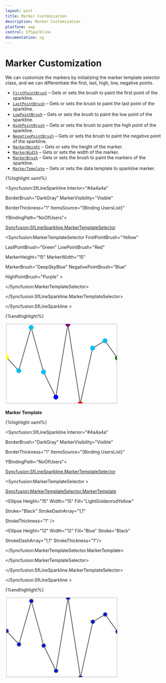 ```yaml
---
layout: post
title: Marker Customization
description: Marker Customization
platform: uwp
control: SfSparkline
documentation: ug
---
```

# Marker Customization

We can customize the markers by initializing the marker template selector class, and we can differentiate the first, last, high, low, negative points.

* [`FirstPointBrush`](http://help.syncfusion.com/cr/cref_files/uwp/sfchart/index.html#frlrfSyncfusionUIXamlChartsSegmentTemplateSelectorClassFirstPointBrushTopic.html) – Gets or sets the brush to paint the first point of the sparkline.
* [`LastPointBrush`](http://help.syncfusion.com/cr/cref_files/uwp/sfchart/frlrfSyncfusionUIXamlChartsSegmentTemplateSelectorClassLastPointBrushTopic.html) – Gets or sets the brush to paint the last point of the sparkline.
* [`LowPointBrush`](http://help.syncfusion.com/cr/cref_files/uwp/sfchart/frlrfSyncfusionUIXamlChartsSegmentTemplateSelectorClassLowPointBrushTopic.html) – Gets or sets the brush to paint the low point of the sparkline.
* [`HighPointBrush`](http://help.syncfusion.com/cr/cref_files/uwp/sfchart/index.html#frlrfSyncfusionUIXamlChartsSegmentTemplateSelectorClassHighPointBrushTopic.html) – Gets or sets the brush to paint the high point of the sparkline.
* [`NegativePointBrush`](http://help.syncfusion.com/cr/cref_files/uwp/sfchart/frlrfSyncfusionUIXamlChartsSegmentTemplateSelectorClassNegativePointBrushTopic.html) – Gets or sets the brush to paint the negative point of the sparkline.
* [`MarkerHeight`](http://help.syncfusion.com/cr/cref_files/uwp/sfchart/frlrfSyncfusionUIXamlChartsMarkerTemplateSelectorClassMarkerHeightTopic.html) – Gets or sets the height of the marker.
* [`MarkerWidth`](http://help.syncfusion.com/cr/cref_files/uwp/sfchart/frlrfSyncfusionUIXamlChartsMarkerTemplateSelectorClassMarkerWidthTopic.html) – Gets or sets the width of the marker.
* [`MarkerBrush`](http://help.syncfusion.com/cr/cref_files/uwp/sfchart/frlrfSyncfusionUIXamlChartsMarkerTemplateSelectorClassMarkerBrushTopic.html) – Gets or sets the brush to paint the markers of the sparkline.
* [`MarkerTemplate`](http://help.syncfusion.com/cr/cref_files/uwp/sfchart/frlrfSyncfusionUIXamlChartsMarkerTemplateSelectorClassMarkerTemplateTopic.html) – Gets or sets the data template to sparkline marker.

{%highlight xaml%}

<Syncfusion:SfLineSparkline  Interior="#4a4a4a"   

BorderBrush="DarkGray" MarkerVisibility="Visible"   

BorderThickness="1" ItemsSource="{Binding UsersList}"    

YBindingPath="NoOfUsers">

<Syncfusion:SfLineSparkline.MarkerTemplateSelector>

<Syncfusion:MarkerTemplateSelector FirstPointBrush="Yellow" 

LastPointBrush="Green" LowPointBrush="Red"

MarkerHeight="15" MarkerWidth="15"    

MarkerBrush="DeepSkyBlue" NegativePointBrush="Blue"

HighPointBrush="Purple" >

</Syncfusion:MarkerTemplateSelector>

</Syncfusion:SfLineSparkline.MarkerTemplateSelector>

</Syncfusion:SfLineSparkline >

{%endhighlight%}

![Marker Customization](Marker-Customization_images/MarkerCustomization_img1.jpeg)


**Marker Template**

{%highlight xaml%}

<Syncfusion:SfLineSparkline Interior="#4a4a4a"  

BorderBrush="DarkGray" MarkerVisibility="Visible"   

BorderThickness="1" ItemsSource="{Binding UsersList}"  

YBindingPath="NoOfUsers">

<Syncfusion:SfLineSparkline.MarkerTemplateSelector>

<Syncfusion:MarkerTemplateSelector >

<Syncfusion:MarkerTemplateSelector.MarkerTemplate>

<DataTemplate>

<Grid>

<Ellipse Height="15" Width="15" Fill="LightGoldenrodYellow" 

Stroke="Black" StrokeDashArray="1,1" 

StrokeThickness="1" />

<Ellipse Height="12" Width="12" Fill="Blue" Stroke="Black"   

StrokeDashArray="1,1" StrokeThickness="1"/>

</Grid>

</DataTemplate>

</Syncfusion:MarkerTemplateSelector.MarkerTemplate>

</Syncfusion:MarkerTemplateSelector>

</Syncfusion:SfLineSparkline.MarkerTemplateSelector>

</Syncfusion:SfLineSparkline >

{%endhighlight%}

![MarkerTemplate](Marker-Customization_images/MarkerCustomization_img2.jpeg)


